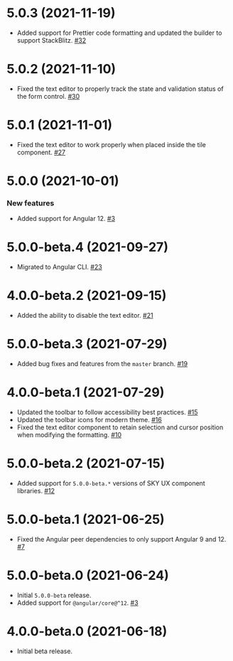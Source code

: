 # 5.0.3 (2021-11-19)

- Added support for Prettier code formatting and updated the builder to support StackBlitz. [#32](https://github.com/blackbaud/skyux-text-editor/pull/32)

# 5.0.2 (2021-11-10)

- Fixed the text editor to properly track the state and validation status of the form control. [#30](https://github.com/blackbaud/skyux-text-editor/pull/30)

# 5.0.1 (2021-11-01)

- Fixed the text editor to work properly when placed inside the tile component. [#27](https://github.com/blackbaud/skyux-text-editor/pull/27)

# 5.0.0 (2021-10-01)

### New features

- Added support for Angular 12. [#3](https://github.com/blackbaud/skyux-text-editor/pull/3)

# 5.0.0-beta.4 (2021-09-27)

- Migrated to Angular CLI. [#23](https://github.com/blackbaud/skyux-text-editor/pull/23)

# 4.0.0-beta.2 (2021-09-15)

- Added the ability to disable the text editor. [#21](https://github.com/blackbaud/skyux-text-editor/pull/21)

# 5.0.0-beta.3 (2021-07-29)

- Added bug fixes and features from the `master` branch. [#19](https://github.com/blackbaud/skyux-text-editor/pull/19)

# 4.0.0-beta.1 (2021-07-29)

- Updated the toolbar to follow accessibility best practices. [#15](https://github.com/blackbaud/skyux-text-editor/pull/15)
- Updated the toolbar icons for modern theme. [#16](https://github.com/blackbaud/skyux-text-editor/pull/16)
- Fixed the text editor component to retain selection and cursor position when modifying the formatting. [#10](https://github.com/blackbaud/skyux-text-editor/pull/10)

# 5.0.0-beta.2 (2021-07-15)

- Added support for `5.0.0-beta.*` versions of SKY UX component libraries. [#12](https://github.com/blackbaud/skyux-text-editor/pull/12)

# 5.0.0-beta.1 (2021-06-25)

- Fixed the Angular peer dependencies to only support Angular 9 and 12. [#7](https://github.com/blackbaud/skyux-text-editor/pull/7)

# 5.0.0-beta.0 (2021-06-24)

- Initial `5.0.0-beta` release.
- Added support for `@angular/core@^12`. [#3](https://github.com/blackbaud/skyux-text-editor/pull/3)

# 4.0.0-beta.0 (2021-06-18)

- Initial beta release.
